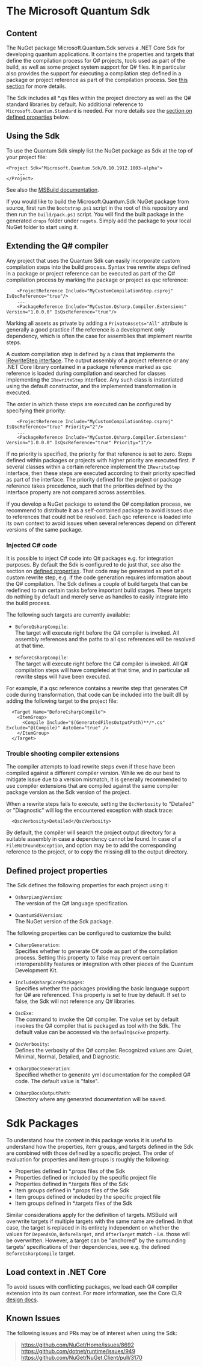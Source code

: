 # The Microsoft Quantum Sdk #

## Content ##

The NuGet package Microsoft.Quantum.Sdk serves a .NET Core Sdk for developing quantum applications. 
It contains the properties and targets that define the compilation process for Q# projects, tools used as part of the build, as well as some project system support for Q# files. It in particular also provides the support for executing a compilation step defined in a package or project reference as part of the compilation process. See [this section](#extending-the-q#-compiler) for more details.

The Sdk includes all \*.qs files within the project directory as well as the Q# standard libraries by default. No additional reference to `Microsoft.Quantum.Standard` is needed. For more details see the [section on defined properties](#defined-project-properties) below.  

## Using the Sdk ##

To use the Quantum Sdk simply list the NuGet package as Sdk at the top of your project file: 
```
<Project Sdk="Microsoft.Quantum.Sdk/0.10.1912.1803-alpha">
    ...
</Project>
```
See also the [MSBuild documentation](https://docs.microsoft.com/en-us/visualstudio/msbuild/how-to-use-project-sdk?view=vs-2019).

If you would like to build the Microsoft.Quantum.Sdk NuGet package from source, first run the `bootstrap.ps1` script in the root of this repository and then run the `build/pack.ps1` script. You will find the built package in the generated `drops` folder under `nugets`. Simply add the package to your local NuGet folder to start using it. 

[comment]: # (TODO: add a section on specifying an execution target)

## Extending the Q# compiler ##

Any project that uses the Quantum Sdk can easily incorporate custom compilation steps into the build process. Syntax tree rewrite steps defined in a package or project reference can be executed as part of the Q# compilation process by marking the package or project as qsc reference:
```
    <ProjectReference Include="MyCustomCompilationStep.csproj" IsQscReference="true"/>
    ...
    <PackageReference Include="MyCustom.Qsharp.Compiler.Extensions" Version="1.0.0.0" IsQscReference="true"/>
```
Marking all assets as private by adding a `PrivateAssets="All"` attribute is generally a good practice if the reference is a development only dependency, which is often the case for assemblies that implement rewrite steps.

A custom compilation step is defined by a class that implements the [IRewriteStep interface](https://github.com/microsoft/qsharp-compiler/blob/master/src/QsCompiler/Compiler/PluginInterface.cs). The output assembly of a project reference or any .NET Core library contained in a package reference marked as qsc reference is loaded during compilation and searched for classes implementing the `IRewriteStep` interface. Any such class is instantiated using the default constructor, and the implemented transformation is executed. 

[comment]: # (TODO: add a section detailing the IRewriteStep interface, and link it here)

The order in which these steps are executed can be configured by specifying their priority:
```
    <ProjectReference Include="MyCustomCompilationStep.csproj" IsQscReference="true" Priority="2"/>
    ...
    <PackageReference Include="MyCustom.Qsharp.Compiler.Extensions" Version="1.0.0.0" IsQscReference="true" Priority="1"/>
```
If no priority is specified, the priority for that reference is set to zero. 
Steps defined within packages or projects with higher priority are executed first. If several classes within a certain reference implement the `IRewriteStep` interface, then these steps are executed according to their priority specified as part of the interface. The priority defined for the project or package reference takes precedence, such that the priorities defined by the interface property are not compared across assemblies.   

[comment]: # (TODO: describe how to limit included rewrite steps to a particular execution target)

If you develop a NuGet package to extend the Q# compilation process, we recommend to distribute it as a self-contained package to avoid issues due to references that could not be resolved. Each qsc reference is loaded into its own context to avoid issues when several references depend on different versions of the same package. 

### Injected C# code ###

It is possible to inject C# code into Q# packages e.g. for integration purposes. By default the Sdk is configured to do just that, see also the section on [defined properties](#defined-project-properties). That code may be generated as part of a custom rewrite step, e.g. if the code generation requires information about the Q# compilation. 
The Sdk defines a couple of build targets that can be redefined to run certain tasks before important build stages. These targets do nothing by default and merely serve as handles to easily integrate into the build process.

The following such targets are currently available: 

- `BeforeQsharpCompile`:    
The target will execute right before the Q# compiler is invoked. All assembly references and the paths to all qsc references will be resolved at that time.   

- `BeforeCsharpCompile`:    
The target will execute right before the C# compiler is invoked. All Q# compilation steps will have completed at that time, and in particular all rewrite steps will have been executed.  

For example, if a qsc reference contains a rewrite step that generates C# code during transformation, that code can be included into the built dll by adding the following target to the project file: 

```
  <Target Name="BeforeCsharpCompile">
    <ItemGroup>
      <Compile Include="$(GeneratedFilesOutputPath)**/*.cs" Exclude="@(Compile)" AutoGen="true" />
    </ItemGroup>
  </Target>  
```

### Trouble shooting compiler extensions ###

The compiler attempts to load rewrite steps even if these have been compiled against a different compiler version. While we do our best to mitigate issue due to a version mismatch, it is generally recommended to use compiler extensions that are compiled against the same compiler package version as the Sdk version of the project. 

When a rewrite steps fails to execute, setting the `QscVerbosity` to "Detailed" or "Diagnostic" will log the encountered exception with stack trace:
```
  <QscVerbosity>Detailed</QscVerbosity>
```
By default, the compiler will search the project output directory for a suitable assembly in case a dependency cannot be found. In case of a `FileNotFoundException`, and option may be to add the corresponding reference to the project, or to copy the missing dll to the output directory. 

## Defined project properties ##

The Sdk defines the following properties for each project using it: 

- `QsharpLangVersion`:    
The version of the Q# language specification.

- `QuantumSdkVersion`:    
The NuGet version of the Sdk package.

The following properties can be configured to customize the build: 

- `CsharpGeneration`:    
Specifies whether to generate C# code as part of the compilation process. Setting this property to false may prevent certain interoperability features or integration with other pieces of the Quantum Development Kit. 

- `IncludeQsharpCorePackages`:     
Specifies whether the packages providing the basic language support for Q# are referenced. This property is set to true by default. If set to false, the Sdk will not reference any Q# libraries. 

- `QscExe`:    
The command to invoke the Q# compiler. The value set by default invokes the Q# compiler that is packaged as tool with the Sdk. The default value can be accessed via the `DefaultQscExe` property. 

- `QscVerbosity`:    
Defines the verbosity of the Q# compiler. Recognized values are: Quiet, Minimal, Normal, Detailed, and Diagnostic.

- `QsharpDocsGeneration`:    
Specified whether to generate yml documentation for the compiled Q# code. The default value is "false". 

- `QsharpDocsOutputPath`:    
Directory where any generated documentation will be saved. 

[comment]: # (TODO: document QscBuildConfigExe, QscBuildConfigOutputPath)

# Sdk Packages #

To understand how the content in this package works it is useful to understand how the properties, item groups, and targets defined in the Sdk are combined with those defined by a specific project. 
The order of evaluation for properties and item groups is roughly the following: 

- Properties defined in \*.props files of the Sdk
- Properties defined or included by the specific project file
- Properties defined in *.targets files of the Sdk
- Item groups defined in *.props files of the Sdk
- Item groups defined or included by the specific project file
- Item groups defined in *.targets files of the Sdk  

Similar considerations apply for the definition of targets. MSBuild will overwrite targets if multiple targets with the same name are defined. In that case, the target is replaced in its entirety independent on whether the values for `DependsOn`, `BeforeTarget`, and `AfterTarget` match - i.e. those will be overwritten. However, a target can be "anchored" by the surrounding targets' specifications of their dependencies, see e.g. the defined `BeforeCsharpCompile` target. 

## Load context in .NET Core

To avoid issues with conflicting packages, we load each Q# compiler extension into its own context. For more information, see the Core CLR [design docs](https://github.com/dotnet/coreclr/blob/master/Documentation/design-docs/assemblyloadcontext.md). 

## Known Issues ##

The following issues and PRs may be of interest when using the Sdk:
> https://github.com/NuGet/Home/issues/8692    
> https://github.com/dotnet/runtime/issues/949    
> https://github.com/NuGet/NuGet.Client/pull/3170    

